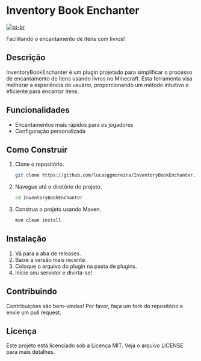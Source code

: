 # Inventory Book Enchanter
[![pt-br](https://img.shields.io/badge/lang-en--us-green.svg)](https://github.com/lucasggmoreira/InventoryBookEnchanter/blob/main/README.md)

Facilitando o encantamento de itens com livros!

## Descrição
InventoryBookEnchanter é um plugin projetado para simplificar o processo de encantamento de itens usando livros no Minecraft. Esta ferramenta visa melhorar a experiência do usuário, proporcionando um método intuitivo e eficiente para encantar itens.

## Funcionalidades
- Encantamentos mais rápidos para os jogadores
- Configuração personalizada

## Como Construir
1. Clone o repositório.
   ```bash
   git clone https://github.com/lucasggmoreira/InventoryBookEnchanter.git
2. Navegue até o diretório do projeto.
    ```bash
    cd InventoryBookEnchanter
3. Construa o projeto usando Maven.
    ```bash
    mvn clean install

## Instalação
1. Vá para a aba de releases.
2. Baixe a versão mais recente.
3. Coloque o arquivo do plugin na pasta de plugins.
4. Inicie seu servidor e divirta-se!

## Contribuindo
Contribuições são bem-vindas! Por favor, faça um fork do repositório e envie um pull request.

## Licença
Este projeto está licenciado sob a Licença MIT. Veja o arquivo LICENSE para mais detalhes.
